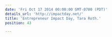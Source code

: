 ```yaml
---
date: 'Fri Oct 17 2014 00:00:00 GMT-0700 (PDT)'
details_url: 'http://impactday.net/'
title: 'Entrepreneur Impact Day, Tara Roth.'
position: 43

---
```

